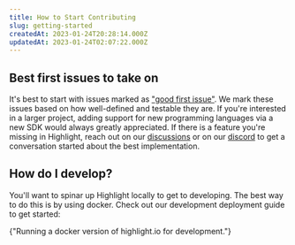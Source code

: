 ```yaml
---
title: How to Start Contributing
slug: getting-started
createdAt: 2023-01-24T20:28:14.000Z
updatedAt: 2023-01-24T02:07:22.000Z
---
```


## Best first issues to take on

It's best to start with issues marked as ["good first issue"](https://github.com/highlight/highlight/issues?q=is%3Aissue+is%3Aopen+label%3A%22good+first+issue%22). We mark these issues based on how well-defined and testable they are. If you're interested in a larger project, adding support for new programming languages via a new SDK would always greatly appreciated. If there is a feature you're missing in Highlight, reach out on our [discussions](https://github.com/highlight/highlight/discussions) or on our [discord](https://highlight.io/community) to get a conversation started about the best implementation.

## How do I develop?

You'll want to spinar up Highlight locally to get to developing. The best way to do this is by using docker. Check out our development deployment guide to get started:

<DocsCardGroup>
    <DocsCard title="Dev Deployment Guide." href="./dev-deployment-guide.md">
        {"Running a docker version of highlight.io for development."}
    </DocsCard>
</DocsCardGroup>
